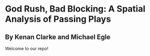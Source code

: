 # God Rush, Bad Blocking: A Spatial Analysis of Passing Plays
## By Kenan Clarke and Michael Egle

Welcome to our repo!
